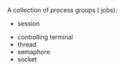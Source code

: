 A collection of process groups ( jobs):
+ session
* controlling terminal
* thread
* semaphore
* socket


